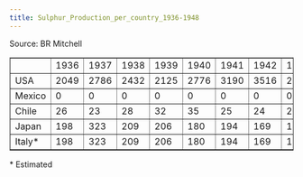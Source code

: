 ```yaml
---
title: Sulphur_Production_per_country_1936-1948
---
```


Source: BR Mitchell

<table border="1"><tbody><tr><td></td><td>1936</td><td>1937</td><td>1938</td><td>1939</td><td>1940</td><td>1941</td><td>1942</td><td>1943</td><td>1944</td><td>1945</td><td>1946</td><td>1947</td><td>1948</td></tr><tr><td>USA</td><td>2049</td><td>2786</td><td>2432</td><td>2125</td><td>2776</td><td>3190</td><td>3516</td><td>2580</td><td>3270</td><td>3813</td><td>3922</td><td>4512</td><td>4947</td></tr><tr><td>Mexico</td><td>0</td><td>0</td><td>0</td><td>0</td><td>0</td><td>0</td><td>0</td><td>0</td><td>0</td><td>10</td><td>6</td><td>3</td><td>3</td></tr><tr><td>Chile</td><td>26</td><td>23</td><td>28</td><td>32</td><td>35</td><td>25</td><td>24</td><td>26</td><td>26</td><td>21</td><td>9</td><td>12</td><td>13</td></tr><tr><td>Japan</td><td>198</td><td>323</td><td>209</td><td>206</td><td>180</td><td>194</td><td>169</td><td>158</td><td>85</td><td>41</td><td>22</td><td>29</td><td>41</td></tr><tr><td>Italy*</td><td>198</td><td>323</td><td>209</td><td>206</td><td>180</td><td>194</td><td>169</td><td>158</td><td>85</td><td>41</td><td>22</td><td>29</td><td>41</td></tr></tbody></table>

\* Estimated
